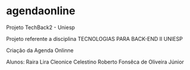 # agendaonline
Projeto TechBack2 - Uniesp 

Projeto  referente a disciplina TECNOLOGIAS PARA BACK-END II UNIESP 

Criação da Agenda Onlinne

Alunos:
Raira Lira
Cleonice Celestino
Roberto Fonsêca de Oliveira Júnior
